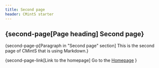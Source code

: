 ```yaml
---
title: Second page
header: CMintS starter
---
```


## {second-page[Page heading] Second page}

{second-page-p[Paragraph in "Second page" section] This is the second page of <fix>CMintS</fix> that is using <fix>Markdown</fix>.}

{second-page-link[Link to the homepage]
Go to the [Homepage](/)
}

